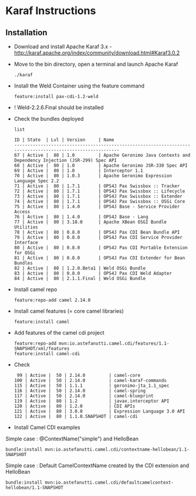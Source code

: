 # Karaf Instructions

## Installation

* Download and install Apache Karaf 3.x - http://karaf.apache.org/index/community/download.html#Karaf3.0.2
* Move to the bin directory, open a terminal and launch Apache Karaf

    ```
    ./karaf
    ```
    
* Install the Weld Container using the feature command
    
    ```
    feature:install pax-cdi-1.2-weld
    ```
    
* ! Weld-2.2.6.Final should be installed    
    
* Check the bundles deployed   
 
    ```
    list
    
    ID | State  | Lvl | Version     | Name
    -----------------------------------------------------------------------------------------------------------
    67 | Active |  80 | 1.0         | Apache Geronimo Java Contexts and Dependency Injection (JSR-299) Spec API
    68 | Active |  80 | 1.0         | Apache Geronimo JSR-330 Spec API
    69 | Active |  80 | 1.0         | Interceptor 1.1
    70 | Active |  80 | 1.0.3       | Apache Geronimo Expression Language Spec 2.2
    71 | Active |  80 | 1.7.1       | OPS4J Pax Swissbox :: Tracker
    72 | Active |  80 | 1.7.1       | OPS4J Pax Swissbox :: Lifecycle
    73 | Active |  80 | 1.7.1       | OPS4J Pax Swissbox :: Extender
    74 | Active |  80 | 1.7.1       | OPS4J Pax Swissbox :: OSGi Core
    75 | Active |  80 | 1.4.0       | OPS4J Base - Service Provider Access
    76 | Active |  80 | 1.4.0       | OPS4J Base - Lang
    77 | Active |  80 | 3.18.0      | Apache XBean OSGI Bundle Utilities
    78 | Active |  80 | 0.8.0       | OPS4J Pax CDI Bean Bundle API
    79 | Active |  80 | 0.8.0       | OPS4J Pax CDI Service Provider Interface
    80 | Active |  80 | 0.8.0       | OPS4J Pax CDI Portable Extension for OSGi
    81 | Active |  80 | 0.8.0       | OPS4J Pax CDI Extender for Bean Bundles
    82 | Active |  80 | 1.2.0.Beta1 | Weld OSGi Bundle
    83 | Active |  80 | 0.8.0       | OPS4J Pax CDI Weld Adapter
    84 | Active |  80 | 2.1.1.Final | Weld OSGi Bundle
    ```
    
* Install camel repo
    ```
    feature:repo-add camel 2.14.0
    ```
    
* Install camel features (= core camel libraries)
    ```
    feature:install camel
    ```
    
* Add features of the camel cdi project
    ```    
    feature:repo-add mvn:io.astefanutti.camel.cdi/features/1.1-SNAPSHOT/xml/features    
    feature:install camel-cdi
    ```    
* Check
    ```
     99 | Active |  50 | 2.14.0         | camel-core
    100 | Active |  50 | 2.14.0         | camel-karaf-commands
    115 | Active |  50 | 1.1.1          | geronimo-jta_1.1_spec
    116 | Active |  50 | 2.14.0         | camel-spring
    117 | Active |  50 | 2.14.0         | camel-blueprint
    119 | Active |  80 | 1.2            | javax.interceptor API
    120 | Active |  80 | 1.2.0          | CDI APIs
    121 | Active |  80 | 3.0.0          | Expression Language 3.0 API
    122 | Active |  80 | 1.1.0.SNAPSHOT | camel-cdi
    ```    
* Install Camel CDI examples

Simple case : @ContextName("simple") and HelloBean
  ```        
  bundle:install mvn:io.astefanutti.camel.cdi/contextname-hellobean/1.1-SNAPSHOT 
  ```       
Simple case : Default CamelContextName created by the CDI extension and HelloBean
  ```
  bundle:install mvn:io.astefanutti.camel.cdi/defaultcamelcontext-hellobean/1.1-SNAPSHOT      
  ```
